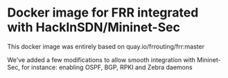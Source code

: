 # Docker image for FRR integrated with HackInSDN/Mininet-Sec

This docker image was entirely based on quay.io/frrouting/frr:master

We've added a few modifications to allow smooth integration with Mininet-Sec, for instance: enabling OSPF, BGP, RPKI and Zebra daemons
